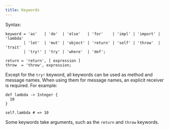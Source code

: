 ```yaml
---
title: Keywords
---
```


Syntax:

```ebnf
keyword = 'as'   | 'do'  | 'else'   | 'for'    | 'impl' | 'import' | 'lambda'
        | 'let'  | 'mut' | 'object' | 'return' | 'self' | 'throw'  | 'trait'
        | 'try!' | 'try' | 'where'  | 'def';

return = 'return', [ expression ]
throw  = 'throw', expression;
```

Except for the `try!` keyword, all keywords can be used as method and message
names. When using them for message names, an explicit receiver is required. For
example:

```inko
def lambda -> Integer {
  10
}

self.lambda # => 10
```

Some keywords take arguments, such as the `return` and `throw` keywords.
